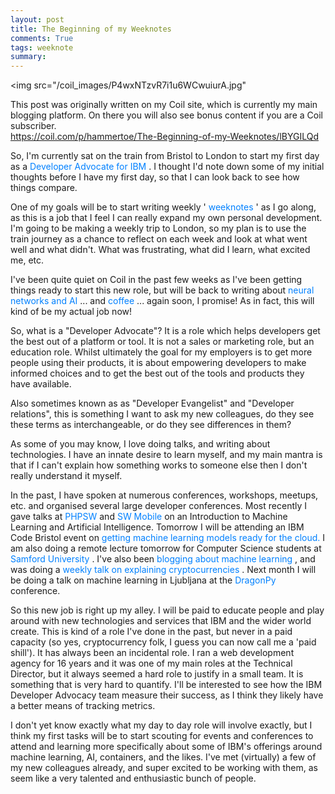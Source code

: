 ```yaml
---
layout: post
title: The Beginning of my Weeknotes
comments: True
tags: weeknote
summary: 
---
```


<img src="/coil_images/P4wxNTzvR7i1u6WCwuiurA.jpg"</img>

<p class="message">
This post was originally written on my Coil site, which is currently my main blogging platform. 
On there you will also see bonus content if you are a Coil subscriber.<br />
<a href="https://coil.com/p/hammertoe/The-Beginning-of-my-Weeknotes/lBYGILQd">https://coil.com/p/hammertoe/The-Beginning-of-my-Weeknotes/lBYGILQd</a>
</p>


<p>
 So, I'm currently sat on the train from Bristol to London to start my first day as a
 <a href="https://developer.ibm.com/" style="color:#0080FF;text-decoration:none">
  Developer Advocate for IBM
 </a>
 . I thought I'd note down some of my initial thoughts before I have my first day, so that I can look back to see how things compare.
</p>
<p>
</p>
<p>
 One of my goals will be to start writing weekly '
 <a href="https://weeknot.es/" style="color:#0080FF;text-decoration:none">
  weeknotes
 </a>
 ' as I go along, as this is a job that I feel I can really expand my own personal development. I'm going to be making a weekly trip to London, so my plan is to use the train journey as a chance to reflect on each week and look at what went well and what didn't. What was frustrating, what did I learn, what excited me, etc.
</p>
<p>
</p>
<p>
 I've been quite quiet on Coil in the past few weeks as I've been getting things ready to start this new role, but will be back to writing about
 <a href="https://coil.com/p/hammertoe/Blog-Machine-Learning-and-Artificial-Intelligence/1xVFVh1yj" style="color:#0080FF;text-decoration:none">
  neural networks and AI
 </a>
 ... and
 <a href="https://coil.com/p/hammertoe/Index-of-Coffee-Posts/7QM2lzs80" style="color:#0080FF;text-decoration:none">
  coffee
 </a>
 ... again soon, I promise! As in fact, this will kind of be my actual job now!
</p>
<p>
</p>
<p>
 So, what is a "Developer Advocate"? It is a role which helps developers get the best out of a platform or tool. It is not a sales or marketing role, but an education role. Whilst ultimately the goal for my employers is to get more people using their products, it is about empowering developers to make informed choices and to get the best out of the tools and products they have available.
</p>
<p>
</p>
<p>
 Also sometimes known as as "Developer Evangelist" and "Developer relations", this is something I want to ask my new colleagues, do they see these terms as interchangeable, or do they see differences in them?
</p>
<p>
</p>
<p>
 As some of you may know, I love doing talks, and writing about technologies. I have an innate desire to learn myself, and my main mantra is that if I can't explain how something works to someone else then I don't really understand it myself.
</p>
<p>
</p>
<p>
 In the past, I have spoken at numerous conferences, workshops, meetups, etc. and organised several large developer conferences. Most recently I gave talks at
 <a href="https://phpsw.uk/" style="color:#0080FF;text-decoration:none">
  PHPSW
 </a>
 and
 <a href="https://www.meetup.com/swmobile/" style="color:#0080FF;text-decoration:none">
  SW Mobile
 </a>
 on an Introduction to Machine Learning and Artificial Intelligence. Tomorrow I will be attending an IBM Code Bristol event on
 <a href="https://www.meetup.com/IBM-Code-Bristol/events/268706379/" style="color:#0080FF;text-decoration:none">
  getting machine learning models ready for the cloud.
 </a>
 I am also doing a remote lecture tomorrow for Computer Science students at
 <a href="https://www.samford.edu/" style="color:#0080FF;text-decoration:none">
  Samford University
 </a>
 . I've also been
 <a href="https://coil.com/p/hammertoe/Blog-Machine-Learning-and-Artificial-Intelligence/1xVFVh1yj" style="color:#0080FF;text-decoration:none">
  blogging about machine learning
 </a>
 , and was doing a
 <a href="https://www.youtube.com/c/CryptocurrencyExplained" style="color:#0080FF;text-decoration:none">
  weekly talk on explaining cryptocurrencies
 </a>
 . Next month I will be doing a talk on machine learning in Ljubljana at the
 <a href="https://dragonpy.com/" style="color:#0080FF;text-decoration:none">
  DragonPy
 </a>
 conference.
</p>
<p>
</p>
<p>
 So this new job is right up my alley. I will be paid to educate people and play around with new technologies and services that IBM and the wider world create. This is kind of a role I've done in the past, but never in a paid capacity (so yes, cryptocurrency folk, I guess you can now call me a 'paid shill'). It has always been an incidental role. I ran a web development agency for 16 years and it was one  of my main roles at the Technical Director, but it always seemed a hard role to justify in a small team. It is something that is very hard to quantify. I'll be interested to see how the IBM Developer Advocacy team measure their success, as I think they likely have a better means of tracking metrics.
</p>
<p>
</p>
<p>
 I don't yet know exactly what my day to day role will involve exactly, but I think my first tasks will be to start scouting for events and conferences to attend and learning more specifically about some of IBM's offerings around machine learning, AI, containers, and the likes. I've met (virtually) a few of my new colleagues already, and super excited to be working with them, as seem like a very talented and enthusiastic bunch of people.
</p>